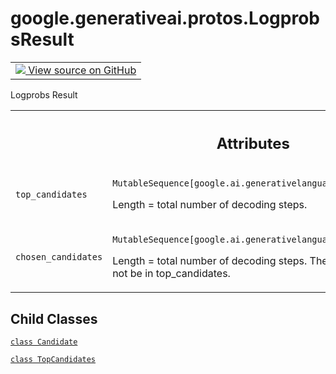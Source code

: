 
# google.generativeai.protos.LogprobsResult

<!-- Insert buttons and diff -->

<table class="tfo-notebook-buttons tfo-api nocontent">
<td>
  <a target="_blank" href="https://github.com/googleapis/google-cloud-python/tree/main/packages/google-ai-generativelanguage/google/ai/generativelanguage_v1beta/types/generative_service.py#L766-L837">
    <img src="https://www.tensorflow.org/images/GitHub-Mark-32px.png" />
    View source on GitHub
  </a>
</td>
</table>



Logprobs Result

<!-- Placeholder for "Used in" -->




<!-- Tabular view -->
 <table class="responsive fixed orange">
<colgroup><col width="214px"><col></colgroup>
<tr><th colspan="2"><h2 class="add-link">Attributes</h2></th></tr>

<tr>
<td>

`top_candidates`<a id="top_candidates"></a>

</td>
<td>

`MutableSequence[google.ai.generativelanguage.LogprobsResult.TopCandidates]`

Length = total number of decoding steps.

</td>
</tr><tr>
<td>

`chosen_candidates`<a id="chosen_candidates"></a>

</td>
<td>

`MutableSequence[google.ai.generativelanguage.LogprobsResult.Candidate]`

Length = total number of decoding steps. The chosen
candidates may or may not be in top_candidates.

</td>
</tr>
</table>



## Child Classes
[`class Candidate`](../../../google/generativeai/protos/LogprobsResult/Candidate.md)

[`class TopCandidates`](../../../google/generativeai/protos/LogprobsResult/TopCandidates.md)

